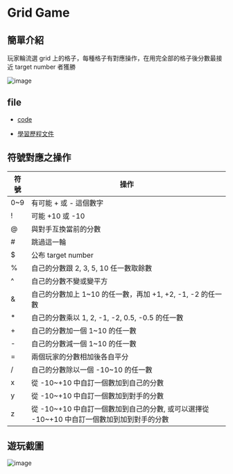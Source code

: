 # Grid Game

## 簡單介紹

玩家輪流選 grid 上的格子，每種格子有對應操作，在用完全部的格子後分數最接近 target number 者獲勝

![image](https://github.com/yozen0405/Game/assets/71330526/77861171-a8b7-483e-8db2-e1d33b9db589)

## file

- [code](./code.py)

- [學習歷程文件](./Grid_game.docx)

## 符號對應之操作

| 符號 | 操作 |
| --- | --- |
| 0~9 | 有可能 + 或 - 這個數字 |
| ! | 可能 +10 或 -10 |
| @ | 與對手互換當前的分數 |
| # | 跳過這一輪 |
| $ | 公布 target number |
| % | 自己的分數跟 2, 3, 5, 10 任一數取餘數 |
| ^ | 自己的分數不變或變平方 |
| & | 自己的分數加上 1~10 的任一數，再加 +1, +2, -1, -2 的任一數 |
| * | 自己的分數乘以 1, 2, -1, -2, 0.5, -0.5 的任一數 |
| + | 自己的分數加一個 1~10 的任一數 |
| - | 自己的分數減一個 1~10 的任一數 |
| = | 兩個玩家的分數相加後各自平分 |
| / | 自己的分數除以一個 -10~10 的任一數 |
| x | 從 -10~+10 中自訂一個數加到自己的分數 |
| y | 從 -10~+10 中自訂一個數加到對手的分數 |
| z | 從 -10~+10 中自訂一個數加到自己的分數, 或可以選擇從 -10~+10 中自訂一個數加到加到對手的分數 |

## 遊玩截圖

![image](https://github.com/yozen0405/Game/assets/71330526/19f4718f-f195-454d-83c5-ab2d08733448)


